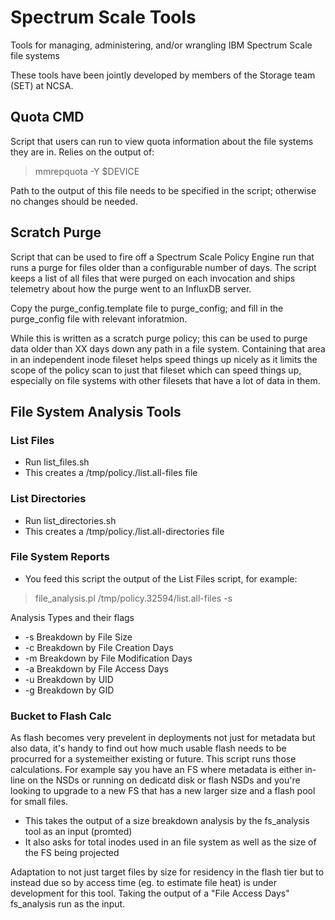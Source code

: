 # Spectrum Scale Tools
Tools for managing, administering, and/or wrangling IBM Spectrum Scale file systems

These tools have been jointly developed by members of the Storage team (SET) at NCSA.

## Quota CMD
Script that users can run to view quota information about the file systems they are in.  Relies on the output of:

>mmrepquota -Y $DEVICE

Path to the output of this file needs to be specified in the script; otherwise no changes should be needed.

## Scratch Purge
Script that can be used to fire off a Spectrum Scale Policy Engine run that runs a purge for files older than a configurable number of days.  The script keeps a list of all files that were purged on each invocation and ships telemetry about how the purge went to an InfluxDB server.  

Copy the purge_config.template file to purge_config; and fill in the purge_config file with relevant inforatmion.  

While this is written as a scratch purge policy; this can be used to purge data older than XX days down any path in a file system.  Containing that area in an independent inode fileset helps speed things up nicely as it limits the scope of the policy scan to just that fileset which can speed things up, especially on file systems with other filesets that have a lot of data in them.  

## File System Analysis Tools

### List Files
- Run list_files.sh <PATH>
- This creates a /tmp/policy.<PID>/list.all-files file

### List Directories
- Run list_directories.sh <PATH>
- This creates a /tmp/policy.<PID>/list.all-directories file

### File System Reports
- You feed this script the output of the List Files script, for example:
>file_analysis.pl /tmp/policy.32594/list.all-files -s

Analysis Types and their flags
- -s	Breakdown by File Size
- -c	Breakdown by File Creation Days
- -m	Breakdown by File Modification Days
- -a	Breakdown by File Access Days
- -u	Breakdown by UID
- -g	Breakdown by GID

### Bucket to Flash Calc
As flash becomes very prevelent in deployments not just for metadata but also data, it's handy to find out how much usable flash needs to be procurred for a systemeither existing or future.  This script runs those calculations.  For example say you have an FS where metadata is either in-line on the NSDs or running on dedicatd disk or flash NSDs and you're looking to upgrade to a new FS that has a new larger size and a flash pool for small files.

- This takes the output of a size breakdown analysis by the fs_analysis tool as an input (promted)
- It also asks for total inodes used in an file system as well as the size of the FS being projected

Adaptation to not just target files by size for residency in the flash tier but to instead due so by access time (eg. to estimate file heat) is under development for this tool.  Taking the output of a "File Access Days" fs_analysis run as the input.
